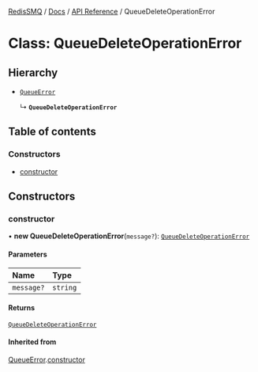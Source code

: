 [RedisSMQ](../../../README.md) / [Docs](../../README.md) / [API Reference](../README.md) / QueueDeleteOperationError

# Class: QueueDeleteOperationError

## Hierarchy

- [`QueueError`](QueueError.md)

  ↳ **`QueueDeleteOperationError`**

## Table of contents

### Constructors

- [constructor](QueueDeleteOperationError.md#constructor)

## Constructors

### constructor

• **new QueueDeleteOperationError**(`message?`): [`QueueDeleteOperationError`](QueueDeleteOperationError.md)

#### Parameters

| Name | Type |
| :------ | :------ |
| `message?` | `string` |

#### Returns

[`QueueDeleteOperationError`](QueueDeleteOperationError.md)

#### Inherited from

[QueueError](QueueError.md).[constructor](QueueError.md#constructor)
